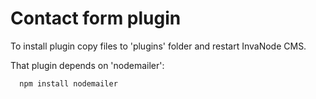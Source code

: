 Contact form plugin
================

To install plugin copy files to 'plugins' folder and restart InvaNode CMS.

That plugin depends on 'nodemailer':

      npm install nodemailer